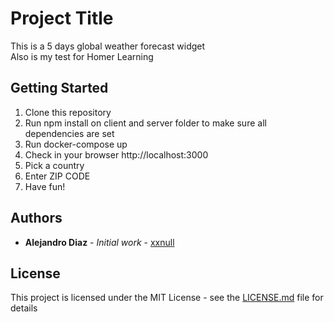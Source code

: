 # Project Title

This is a 5 days global weather forecast widget  
Also is my test for Homer Learning

## Getting Started

1. Clone this repository
2. Run npm install on client and server folder to make sure all dependencies are set
3. Run docker-compose up
4. Check in your browser http://localhost:3000
5. Pick a country
6. Enter ZIP CODE
7. Have fun! 

## Authors

* **Alejandro Diaz** - *Initial work* - [xxnull](https://github.com/xxnull)

## License

This project is licensed under the MIT License - see the [LICENSE.md](LICENSE.md) file for details

